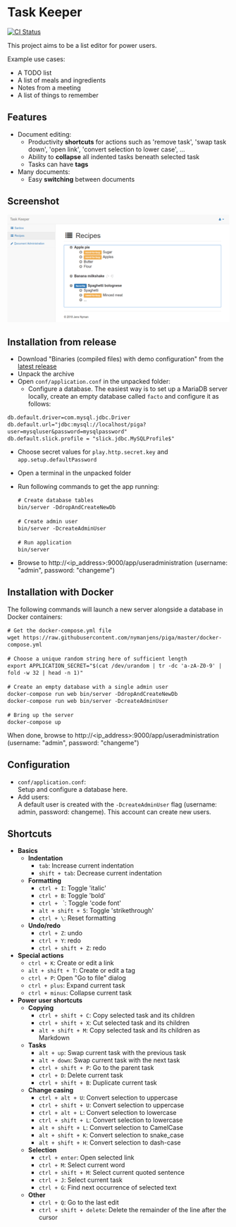 Task Keeper
===========

[![CI Status](https://github.com/nymanjens/piga/actions/workflows/ci.yml/badge.svg)](https://github.com/nymanjens/piga/actions)

This project aims to be a list editor for power users.

Example use cases:

* A TODO list
* A list of meals and ingredients
* Notes from a meeting
* A list of things to remember

## Features

* Document editing:
    * Productivity **shortcuts** for actions such as 'remove task', 'swap task down',
      'open link', 'convert selection to lower case', ...
    * Ability to **collapse** all indented tasks beneath selected task
    * Tasks can have **tags**
* Many documents:
    * Easy **switching** between documents

## Screenshot

![screenshot](screenshot.png "Screenshot")

## Installation from release

- Download "Binaries (compiled files) with demo configuration" from the [latest
  release](https://github.com/nymanjens/piga/releases)
- Unpack the archive
- Open `conf/application.conf` in the unpacked folder:
  - Configure a database. The easiest way is to set up a MariaDB server locally,
    create an empty database called `facto` and configure it as follows:

```
db.default.driver=com.mysql.jdbc.Driver
db.default.url="jdbc:mysql://localhost/piga?user=mysqluser&password=mysqlpassword"
db.default.slick.profile = "slick.jdbc.MySQLProfile$"
```

  - Choose secret values for `play.http.secret.key` and `app.setup.defaultPassword`

- Open a terminal in the unpacked folder
- Run following commands to get the app running:

    ```
    # Create database tables
    bin/server -DdropAndCreateNewDb

    # Create admin user
    bin/server -DcreateAdminUser

    # Run application
    bin/server
    ```

- Browse to http://<ip_address>:9000/app/useradministration (username: "admin", password: "changeme")

## Installation with Docker

The following commands will launch a new server alongside a database in Docker containers:

```
# Get the docker-compose.yml file
wget https://raw.githubusercontent.com/nymanjens/piga/master/docker-compose.yml

# Choose a unique random string here of sufficient length
export APPLICATION_SECRET="$(cat /dev/urandom | tr -dc 'a-zA-Z0-9' | fold -w 32 | head -n 1)"

# Create an empty database with a single admin user
docker-compose run web bin/server -DdropAndCreateNewDb
docker-compose run web bin/server -DcreateAdminUser

# Bring up the server
docker-compose up
```

When done, browse to http://<ip_address>:9000/app/useradministration (username: "admin", password: "changeme")

## Configuration
- `conf/application.conf`:<br>
  Setup and configure a database here.
- Add users:<br>
  A default user is created with the `-DcreateAdminUser` flag (username: admin, password:
  changeme). This account can create new users.

## Shortcuts

- **Basics**
    - **Indentation**
        - `tab`: Increase current indentation
        - `shift + tab`: Decrease current indentation
    - **Formatting**
        - `ctrl + I`: Toggle 'italic'
        - `ctrl + B`: Toggle 'bold'
        - ``ctrl + `` `: Toggle 'code font'
        - `alt + shift + 5`: Toggle 'strikethrough'
        - `ctrl + \`: Reset formatting
    - **Undo/redo**
        - `ctrl + Z`: undo
        - `ctrl + Y`: redo
        - `ctrl + shift + Z`: redo
- **Special actions**
    - `ctrl + K`: Create or edit a link
    - `alt + shift + T`: Create or edit a tag
    - `ctrl + P`: Open "Go to file" dialog
    - `ctrl + plus`: Expand current task
    - `ctrl + minus`: Collapse current task
- **Power user shortcuts**
    - **Copying**
        - `ctrl + shift + C`: Copy selected task and its children
        - `ctrl + shift + X`: Cut selected task and its children
        - `alt + shift + M`: Copy selected task and its children as Markdown
    - **Tasks**
        - `alt + up`: Swap current task with the previous task
        - `alt + down`: Swap current task with the next task
        - `ctrl + shift + P`: Go to the parent task
        - `ctrl + D`: Delete current task
        - `ctrl + shift + B`: Duplicate current task
    - **Change casing**
        - `ctrl + alt + U`: Convert selection to uppercase
        - `ctrl + shift + U`: Convert selection to uppercase
        - `ctrl + alt + L`: Convert selection to lowercase
        - `ctrl + shift + L`: Convert selection to lowercase
        - `alt + shift + L`: Convert selection to CamelCase
        - `alt + shift + K`: Convert selection to snake_case
        - `alt + shift + H`: Convert selection to dash-case
    - **Selection**
        - `ctrl + enter`: Open selected link
        - `ctrl + M`: Select current word
        - `ctrl + shift + M`: Select current quoted sentence
        - `ctrl + J`: Select current task
        - `ctrl + G`: Find next occurrence of selected text
    - **Other**
        - `ctrl + Q`: Go to the last edit
        - `ctrl + shift + delete`: Delete the remainder of the line after the cursor

